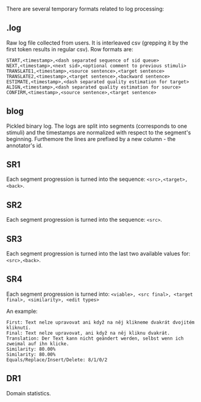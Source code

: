 There are several temporary formats related to log processing:

## .log
Raw log file collected from users. It is interleaved csv (grepping it by the first token results in regular csv). Row formats are:

```
START,<timestamp>,<dash separated sequence of sid queue>
NEXT,<timestamp>,<next sid>,<optional comment to previous stimuli>
TRANSLATE1,<timestamp>,<source sentence>,<target sentence>
TRANSLATE2,<timestamp>,<target sentence>,<backward sentence>
ESTIMATE,<timestamp>,<dash separated quality estimation for target>
ALIGN,<timestamp>,<dash separated quality estimation for source>
CONFIRM,<timestamp>,<source sentence>,<target sentence>
```

## blog
Pickled binary log. The logs are split into segments (corresponds to one stimuli) and the timestamps are normalized with respect to the segment's beginning. Furthemore the lines are prefixed by a new column - the annotator's id.

## SR1
Each segment progression is turned into the sequence: `<src>,<target>,<back>`.

## SR2
Each segment progression is turned into the sequence: `<src>`.

## SR3
Each segment progression is turned into the last two available values for: `<src>,<back>`.

## SR4
Each segment progression is turned into: `<viable>, <src final>, <target final>, <similarity>, <edit types>`

An example:
```
First: Text nelze upravovat ani když na něj klikneme dvakrát dvojitém kliknutí.
Final: Text nelze upravovat, ani když na něj kliknu dvakrát.
Translation: Der Text kann nicht geändert werden, selbst wenn ich zweimal auf ihn klicke.
Similarity: 80.00%
Similarity: 80.00%
Equals/Replace/Insert/Delete: 8/1/0/2
```

## DR1
Domain statistics.